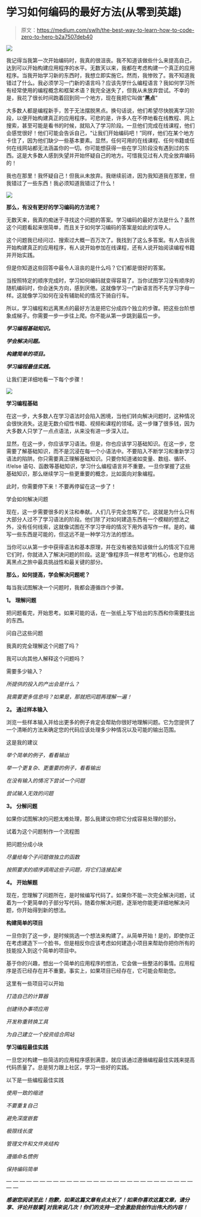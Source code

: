 # 学习如何编码的最好方法(从零到英雄)

> 原文：<https://medium.com/swlh/the-best-way-to-learn-how-to-code-zero-to-hero-b2a7507deb40>

![](img/71b07ebcede00f6ba6e91ff2f832083d.png)

我记得当我第一次开始编码时，我真的很沮丧。我不知道该做些什么来提高自己，达到可以开始构建应用程序的水平。无数天以来，我都在考虑构建一个真正的应用程序。当我开始学习新的东西时，我想立即实施它。然而，我惨败了。我不知道我错过了什么。我必须学习一门新的语言吗？应该先学什么编程语言？我如何学习所有经常使用的编程概念和框架术语？我完全迷失了，但我从未放弃尝试。不幸的是，我花了很长时间跑着回到同一个地方，现在我把它叫做“**黑点**”

大多数人都是编程新手，苦于无法摆脱黑点。换句话说，他们希望尽快脱离学习阶段，以便开始构建真正的应用程序。可悲的是，许多人在不停地看在线教程、网上搜索，甚至可能是看书的时候，就陷入了学习阶段。一旦他们完成在线课程，他们会感觉很好！他们可能会告诉自己，“让我们开始编码吧！”同样，他们在某个地方卡住了，因为他们缺少一些基本要素。显然，任何可用的在线课程、任何书籍或任何在线网站都无法涵盖你的一切。你可能想获得一些在学习阶段没有遇到过的东西。这是大多数人感到失望并开始怀疑自己的地方。可惜我见过有人完全放弃编码的！

我也在那里！我怀疑自己！但我从未放弃。我继续前进，因为我知道我在那里，但我错过了一些东西！我必须知道我错过了什么！

![](img/eb79d91e154b023e664d84dfcb412cf9.png)

**那么，有没有更好的学习编码的方法呢？**

无数天来，我真的痴迷于寻找这个问题的答案。学习编码的最好方法是什么？虽然这个问题看起来很简单，而且关于如何学习编码的答案是如此的误导人。

这个问题我已经问过、搜索过大概一百万次了。我找到了这么多答案。有人告诉我开始构建真正的应用程序，有人说开始参加在线课程，还有人说开始阅读编程书籍并开始实践。

但是你知道这些回答中最令人沮丧的是什么吗？它们都是很好的答案。

当按照特定的顺序完成时，学习如何编码就变得容易了。当你试图学习没有顺序的随机编码时，你会迷失方向，感到厌倦。这就像学习一门新语言而不先学习字母一样。这就像学习如何在没有辅助轮的情况下骑自行车。

所以，学习编程和远离黑点的最好方法是把它分成四个独立的步骤。把这些台阶想象成梯子。你需要一步一步往上爬。你不能从第一步跳到最后一步。

***学习编程基础知识。***

***学会解决问题。***

***构建简单的项目。***

***学习编程最佳实践。***

让我们更详细地看一下每个步骤！

![](img/fbabf8a918efe919c8e9962bc61d8380.png)

**学习编程基础**

在这一步，大多数人在学习语法时会陷入困境，当他们转向解决问题时，这种情况会很快消失。这是无数介绍性书籍、视频和课程的领域。这一步赚了很多钱，因为大多数人只学了一点点语法，从来没有进一步深入过。

显然，在这一步，你应该学习语法。但是，你也应该学习基础知识。在这一步，您需要了解基础知识，而不是沉浸在每一个小语法中。不要陷入不断学习和重新学习语法的陷阱。你只需要真正理解基础知识。只要你知道诸如变量、数组、循环、if/else 语句、函数等基础知识，学习什么编程语言并不重要。一旦你掌握了这些基础知识，那么继续学习一些更重要的概念，比如面向对象编程。

此时，你需要停下来！不要再停留在这一步了！

学会如何解决问题

现在，这一步需要很多的关注和奉献。人们几乎完全忽略了它。这就是为什么只有大部分人过不了学习语法的阶段。他们除了对如何建造东西有一个模糊的想法之外，没有任何线索，这就像试图在不学习字母的情况下用外语写作一样。是的，编写一些东西是可能的，但这远不是一种学习方法的想法。

当你可以从第一步中获得语法和基本原理，并在没有被告知该做什么的情况下应用它们时，你就进入了解决问题的阶段。这是“像程序员一样思考”的核心，也是你远离黑点之旅中最具挑战性和最关键的部分。

**那么，如何提高，学会解决问题呢？**

每当我试图解决一个问题时，我都会遵循四个步骤。

**1。** **理解问题**

把问题看完，开始思考。如果可能的话，在一张纸上写下给出的东西和你需要找出的东西。

问自己这些问题

我真的完全理解这个问题了吗？

我可以向其他人解释这个问题吗？

需要多少输入？

*所提供的投入的产出会是什么？*

*我需要更多信息吗？如果是，那就把问题再理解一遍！*

**2。** **通过样本输入**

浏览一些样本输入并给出更多的例子肯定会帮助你很好地理解问题。它为您提供了一个清晰的方法来确定您的代码应该处理多少种情况以及可能的输出范围。

这是我的建议

*举个简单的例子，看看输出*

*举一个更复杂、更重要的例子，看看输出*

*在没有输入的情况下尝试一个问题*

*尝试输入无效的问题*

**3。** **分解问题**

如果你试图解决的问题太难处理，那么我建议你把它分成容易处理的部分。

试着为这个问题制作一个流程图

把问题分成小块

*尽量给每个子问题做独立的函数*

*按照要求的顺序调用这些子问题，将它们连接起来*

**4。** **开始解题**

现在，您理解了问题所在，是时候编写代码了。如果你不能一次完全解决问题，试着为一个更简单的子部分写代码，随着你解决问题，逐渐地你能更详细地解决问题，你开始得到新的想法。

**构建简单的项目**

一旦你到了这一步，是时候挑选一个想法来构建了。从简单开始！是的，即使你正在考虑建造下一个脸书，但是相反你应该考虑如何建造小项目来帮助你把你所有的技能投入到这个简单的项目中。

基于你的兴趣，想出一个简单的应用程序的想法，它会做一些整洁的事情。应用程序是否已经存在并不重要。事实上，如果项目已经存在，它可能会帮助您。

这里有一些项目可以开始

*打造自己的计算器*

*创建待办事项应用*

*开发称重转换工具*

*为自己建立一个投资组合网站*

**学习编程最佳实践**

一旦您对构建一些简洁的应用程序感到满意，就应该通过遵循编程最佳实践来提高代码质量了。总是努力跟上社区，学习一些好的实践。

以下是一些编程最佳实践

*使用一致的缩进*

*不要重复自己*

*避免深度嵌套*

*极限线长度*

*管理文件和文件夹结构*

*遵循命名惯例*

*保持编码简单*

— — — — — — — — — — — — — — — — — — — — — — — — — — — — — —

***感谢您阅读至此！抱歉，如果这篇文章有点太长了！如果你喜欢这篇文章，请分享、评论并鼓掌👏对我来说几次！你们的支持一定会激励我创作出伟大的内容！***